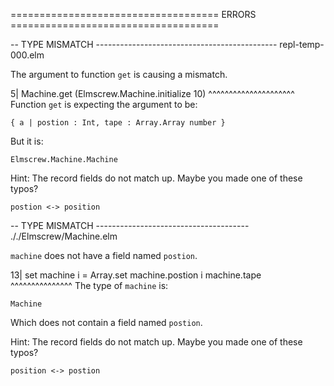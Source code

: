 ==================================== ERRORS ====================================

-- TYPE MISMATCH --------------------------------------------- repl-temp-000.elm

The argument to function `get` is causing a mismatch.

5|            Machine.get (Elmscrew.Machine.initialize 10)
                                    ^^^^^^^^^^^^^^^^^^^^^
Function `get` is expecting the argument to be:

    { a | postion : Int, tape : Array.Array number }

But it is:

    Elmscrew.Machine.Machine

Hint: The record fields do not match up. Maybe you made one of these typos?

    postion <-> position


-- TYPE MISMATCH -------------------------------------- ././Elmscrew/Machine.elm

`machine` does not have a field named `postion`.

13| set machine i = Array.set machine.postion i machine.tape
                              ^^^^^^^^^^^^^^^
The type of `machine` is:

    Machine

Which does not contain a field named `postion`.

Hint: The record fields do not match up. Maybe you made one of these typos?

    position <-> postion
